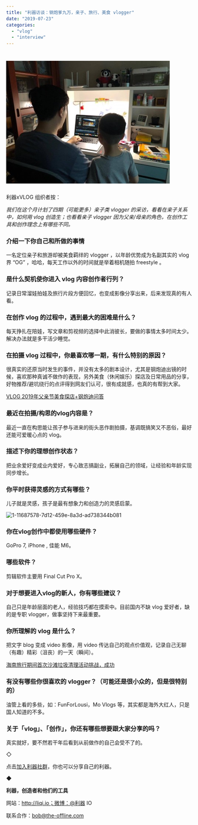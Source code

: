 ```yaml
---
title: "利器访谈：钢炮爹九万，亲子、旅行、美食 vlogger"
date: "2019-07-23"
categories: 
  - "vlog"
  - "interview"
---
```


# ![头图](/images/47313-444x333.jpg)

利器xVLOG 组织者按：

_我们在这个月计划了四期（可能更多）亲子类 vlogger 的采访，看看在亲子关系中，如何用 vlog 创造生；也看看亲子 vlogger 因为父亲/母亲的角色，在创作工具和创作理念上有哪些不同。_

### 介绍一下你自己和所做的事情

一名定位亲子和旅游却被美食羁绊的 vlogger ，以年龄优势成为名副其实的 vlog 界 “OG” ，哈哈，每天工作以外的时间就是举着相机随拍 freestyle 。

### **是什么契机使你进入 vlog 内容创作者行列？**

记录日常溜娃拍娃及旅行片段方便回忆，也变成影像分享出来，后来发现真的有人看。

### **在创作 vlog 的过程中，遇到最大的困难是什么？**

每天挣扎在陪娃，写文章和剪视频的选择中此消彼长，要做的事情太多时间太少。解决办法就是多干活少睡觉。

### **在拍摄 vlog 过程中，你最喜欢哪一期，有什么特别的原因？**

很真实的还原当时发生的事件，并没有太多的剧本设计，尤其是钢炮迪出镜的时候，喜欢那种真诚不做作的表现，另外美食（休闲娱乐）探店及日常用品的分享，好物推荐/避坑绕行的点评得到网友们认可，很有成就感，也真的有帮到大家。

[VLOG 2019年父亲节美食探店+钢炮迪问答](https://v.qq.com/x/page/p0890acbl5m.html)

### **最近在拍摄/构思的vlog内容是？**

最近一直在构思能让孩子参与进来的街头恶作剧拍摄，基调既搞笑又不恶俗，最好还能可爱暖心点的 vlog。

### **描述下你的理想创作状态？**

把业余爱好变成业内爱好，专心致志搞副业，拓展自己的领域，让经验和年龄实现同步增长。

### **你平时获得灵感的方式有哪些？**

儿子就是灵感，孩子是最有想象力和创造力的灵感启蒙。

![1-11687578-7d12-459e-8a3d-ad738344b081](/images/37278-258x333.jpg)

### **你在vlog创作中都使用哪些硬件？**

GoPro 7, iPhone , 佳能 M6。

### **哪些软件？**

剪辑软件主要用 Final Cut Pro X。

### **对于想要进入vlog的新人，你有哪些建议？**

自己只是年龄层面的老人，经验技巧都在摸索中。目前国内不缺 vlog 爱好者，缺的是专职 vlogger，做事坚持下来最重要。

### **你所理解的 vlog 是什么？**

把文字 blog 变成 video 影像，用 video 传达自己的观点价值观，记录自己无聊（有趣）精彩（沮丧）的一天（瞬间）。

[海南旅行期间首次沙滩垃圾清理活动挑战，成功](https://v.qq.com/x/page/x08903jt0yx.html)

### **有没有哪些你很喜欢的 vlogger？（可能还是很小众的，但是很特别的）**

油管上看的多些，如：FunForLousi，Mo Vlogs 等，其实都是海外大红人，只是国人知道的不多。

### **关于「vlog」、「创作」，你还有哪些想要跟大家分享的吗？**

真实就好，要不然若干年后看到从前做作的自己会受不了的。

◇

点击[加入利器社群](https://mp.weixin.qq.com/s?__biz=MzA3NTgzNzU2NQ==&mid=400594784&idx=1&sn=a88b34faa7522206957d448d40ea0b31&scene=21#wechat_redirect)，你也可以分享自己的利器。

◆

**利器，创造者和他们的工具**

网站：http://liqi.io；微博：@利器 IO

联系合作：bob@the-offline.com
